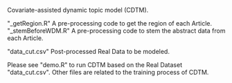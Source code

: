 Covariate-assisted dynamic topic model (CDTM).

"_getRegion.R"	A pre-processing code to get the region of each Article.
"_stemBeforeWDM.R" A pre-processing code to stem the abstract data from each Article.

"data_cut.csv" Post-processed Real Data to be modeled.

Please see "demo.R" to run CDTM based on the Real Dataset "data_cut.csv".
Other files are related to the training process of CDTM.
